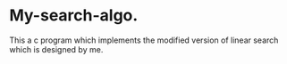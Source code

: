 # My-search-algo.
This a c program which implements the modified version of linear search which is designed by me.
